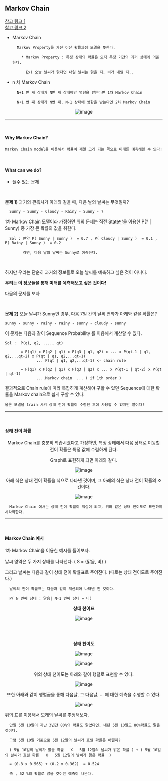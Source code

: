 ## Markov Chain

[참고 링크 1](https://sites.google.com/site/machlearnwiki/RBM/markov-chain) <br>
[참고 링크 2](https://www.puzzledata.com/blog190423/)

- Markov Chain

        Markov Property를 가진 이산 확률과정 모델을 뜻한다. 

          * Markov Property : 특정 상태의 확률은 오직 특정 기간의 과거 상태에 의존한다.

            Ex) 오늘 날씨가 맑다면 내일 날씨는 맑을 지, 비가 내릴 지.. 

       
- n 차 Markov Chain

        N+1 번 째 상태가 N번 째 상태에만 영향을 받는다면 1차 Markov Chain 

        N+1 번 째 상태가 N번 째, N-1 상태에 영향을 받는다면 2차 Markov Chain 


<div align=center>
  
![image](https://user-images.githubusercontent.com/59076451/131969359-5f5ea585-ee0c-4617-afef-763645cf3238.png)
  
</div>  

---

<br>

#### Why Markov Chain?

    Markov Chain model을 이용해서 확률이 제일 크게 되는 쪽으로 미래를 예측해볼 수 있다!

<br>

#### What can we do?

- 풀수 있는 문제 

<br>

  **문제 1)** 과거의 관측치가 아래와 같을 때, 다음 날의 날씨는 무엇일까?

      Sunny - Sunny - Cloudy - Rainy - Sunny - ?

1차 Markov Chain 모델이라 가정하면 위의 문제는 직전 State만을 이용한 P(? | Sunny) 중 가장 큰 확률의 값을 취한다.

      Sol : 만약 P( Sunny | Sunny )  = 0.7 , P( Cloudy | Sunny )  = 0.1 , P( Rainy | Sunny )  = 0.2

            라면, 다음 날의 날씨는 Sunny로 예측한다. 

<br>

하지만 우리는 단순히 과거의 정보들로 오늘 날씨를 예측하고 싶은 것이 아니다.

**우리는 이 정보들을 통해 미래를 예측해보고 싶은 것이다!**

다음의 문제를 보자 

<br>

  **문제 2)** 오늘 날씨가 Sunny인 경우, 다음 7일 간의 날씨 변화가 아래와 같을 확률은?

    sunny - sunny - rainy - rainy - sunny - cloudy - sunny

이 문제는 다음과 같이 Sequence Probability 를 이용해서 계산할 수 있다. 

    Sol :  P(q1, q2, ...., qt)

           = P(q1) x P(q2 | q1) x P(q3 | q1, q2) x ... x P(qt-1 | q1, q2,...qt-2) x P(qt | q1, q2,...qt-1)  
                  ... P(qt | q1, q2,...qt-1) <- chain rule
                
           = P(q1) x P(q2 | q1) x P(q3 | q2) x ... x P(qt-1 | qt-2) x P(qt | qt-1)
                  ....Markov chain  ... ( if 1th order )

결과적으로 Chain rule에 따라 복잡하게 계산해야 구할 수 있던 Sequence에 대한 확률을 Markov chain으로 쉽게 구할 수 있다.

    물론 모델을 train 시켜 상태 천이 확률이 수렴된 후에 사용할 수 있지만 말이다!
      

---

<br>

#### 상태 전이 확률

<div align=center>

Markov Chain를 충분히 학습시켰다고 가정하면, 특정 상태에서 다음 상태로 이동할 전이 확률은 특정 값에 수렴하게 된다.   

Graph로 표현하게 되면 아래와 같다.
  
![image](https://user-images.githubusercontent.com/59076451/131969764-24545a43-eaa9-4f4b-92e6-aa7d4fa32111.png)
  
아래 식은 상태 전이 확률을 식으로 나타낸 것이며, 그 아래의 식은 상태 전이 확률의 조건이다. 
  
![image](https://user-images.githubusercontent.com/59076451/131970399-553b6943-b81b-406a-8d87-846c4c43598c.png)
  
  
</div>  

      Markov Chain 에서는 상태 전이 확률이 핵심이 되고, 위와 같은 상태 전이도로 표현하여 시각화한다. 


---

<br>

#### Markov Chain 예시


1차 Markov Chain을 이용한 예시를 들어보자.

날씨 영역은 두 가지 상태를 나타낸다. ( S = {맑음, 비} )

그리고 날씨는 다음과 같이 상태 전이 확률표로 주어진다. (때로는 상태 전이도로 주어진다.)

      날씨의 천이 확률표는 다음과 같이 계산되어 나타낸 진 것이다.
      
      P( N 번째 상태 : 맑음| N-1 번째 상태 = 비)
               
<div align=center>


**상태 천이표**  
  
![image](https://user-images.githubusercontent.com/59076451/131971585-14f60156-f84f-47f2-a1d2-7c6c88f030f1.png)

<br>
  
<br>  
  
**상태 천이도**  
  
![image](https://user-images.githubusercontent.com/59076451/131971604-ab1723c2-f23e-41ad-a686-23a5b37e59d6.png)
 
![image](https://user-images.githubusercontent.com/59076451/131971699-857998a4-7a19-4343-bb9d-52c9440e751c.png)

위의 상태 천이도는 아래와 같이 행렬로 표현할 수 있다.   
  
![image](https://user-images.githubusercontent.com/59076451/131971736-aa62a9c8-af6f-4d11-90bd-969f50e001e2.png)
  
또한 아래와 같이 행렬곱을 통해 다음날, 그 다음날, ... 에 대한 예측을 수행할 수 있다.   

![image](https://user-images.githubusercontent.com/59076451/131971854-221e45b9-0d15-4df6-9537-d08178e515fb.png)
  
</div>  


위의 표를 이용해서 모레의 날씨를 추정해보자.

      만일 5월 10일이 지난 3년간 80%의 확률도 맑았다면, 내년 5월 10일도 80%확률도 맑을 것이다.
      
      그럼 5월 10일 기준으로 5월 12일의 날씨가 흐릴 확률은 어떨까? 
      
      ( 5월 10일의 날씨가 맑을 확률   X   5월 12일의 날씨가 맑은 확률 ) + ( 5월 10일의 날씨가 흐릴 확률   X   5월 12일의 날씨가 맑은 확률  )
      
      = (0.8 x 0.565) + (0.2 x 0.362)  = 0.524
      
      즉 , 52 %의 확률로 맑을 것이란 예측이 나온다.
      
     



